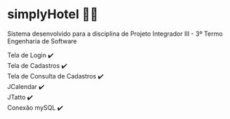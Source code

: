 # simplyHotel :man_technologist: <br> 
Sistema desenvolvido para a disciplina de Projeto Integrador III - 3º Termo Engenharia de Software

Tela de Login :heavy_check_mark:	<br>
Tela de Cadastros :heavy_check_mark:	<br>
Tela de Consulta de Cadastros :heavy_check_mark: <br>
JCalendar :heavy_check_mark:	<br>
JTatto :heavy_check_mark:	<br>
Conexão mySQL :heavy_check_mark:	<br>

